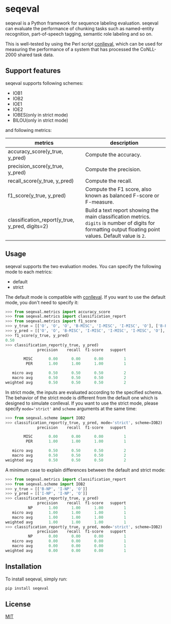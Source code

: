 # seqeval

seqeval is a Python framework for sequence labeling evaluation.
seqeval can evaluate the performance of chunking tasks such as named-entity recognition, part-of-speech tagging, semantic role labeling and so on.

This is well-tested by using the Perl script [conlleval](https://www.clips.uantwerpen.be/conll2002/ner/bin/conlleval.txt),
which can be used for measuring the performance of a system that has processed the CoNLL-2000 shared task data.

## Support features

seqeval supports following schemes:

- IOB1
- IOB2
- IOE1
- IOE2
- IOBES(only in strict mode)
- BILOU(only in strict mode)

and following metrics:

| metrics  | description  |
|---|---|
| accuracy_score(y\_true, y\_pred)  | Compute the accuracy.  |
| precision_score(y\_true, y\_pred)  | Compute the precision.  |
| recall_score(y\_true, y\_pred)  | Compute the recall.  |
| f1_score(y\_true, y\_pred)  | Compute the F1 score, also known as balanced F-score or F-measure.  |
| classification_report(y\_true, y\_pred, digits=2)  | Build a text report showing the main classification metrics. `digits` is number of digits for formatting output floating point values. Default value is `2`. |

## Usage

seqeval supports the two evaluation modes. You can specify the following mode to each metrics:

- default
- strict

The default mode is compatible with [conlleval](https://www.clips.uantwerpen.be/conll2002/ner/bin/conlleval.txt). If you want to use the default mode, you don't need to specify it:

```python
>>> from seqeval.metrics import accuracy_score
>>> from seqeval.metrics import classification_report
>>> from seqeval.metrics import f1_score
>>> y_true = [['O', 'O', 'O', 'B-MISC', 'I-MISC', 'I-MISC', 'O'], ['B-PER', 'I-PER', 'O']]
>>> y_pred = [['O', 'O', 'B-MISC', 'I-MISC', 'I-MISC', 'I-MISC', 'O'], ['B-PER', 'I-PER', 'O']]
>>> f1_score(y_true, y_pred)
0.50
>>> classification_report(y_true, y_pred)
              precision    recall  f1-score   support

        MISC       0.00      0.00      0.00         1
         PER       1.00      1.00      1.00         1

   micro avg       0.50      0.50      0.50         2
   macro avg       0.50      0.50      0.50         2
weighted avg       0.50      0.50      0.50         2
```

In strict mode, the inputs are evaluated according to the specified schema. The behavior of the strict mode is different from the default one which is designed to simulate conlleval. If you want to use the strict mode, please specify `mode='strict'` and `scheme` arguments at the same time:

```python
>>> from seqeval.scheme import IOB2
>>> classification_report(y_true, y_pred, mode='strict', scheme=IOB2)
              precision    recall  f1-score   support

        MISC       0.00      0.00      0.00         1
         PER       1.00      1.00      1.00         1

   micro avg       0.50      0.50      0.50         2
   macro avg       0.50      0.50      0.50         2
weighted avg       0.50      0.50      0.50         2
```

A minimum case to explain differences between the default and strict mode:

```python
>>> from seqeval.metrics import classification_report
>>> from seqeval.scheme import IOB2
>>> y_true = [['B-NP', 'I-NP', 'O']]
>>> y_pred = [['I-NP', 'I-NP', 'O']]
>>> classification_report(y_true, y_pred)
              precision    recall  f1-score   support
          NP       1.00      1.00      1.00         1
   micro avg       1.00      1.00      1.00         1
   macro avg       1.00      1.00      1.00         1
weighted avg       1.00      1.00      1.00         1
>>> classification_report(y_true, y_pred, mode='strict', scheme=IOB2)
              precision    recall  f1-score   support
          NP       0.00      0.00      0.00         1
   micro avg       0.00      0.00      0.00         1
   macro avg       0.00      0.00      0.00         1
weighted avg       0.00      0.00      0.00         1
```

## Installation

To install seqeval, simply run:

```bash
pip install seqeval
```

## License

[MIT](https://github.com/chakki-works/seqeval/blob/master/LICENSE)

